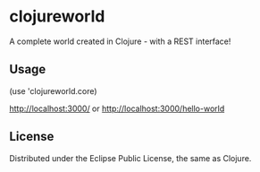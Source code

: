 # clojureworld

A complete world created in Clojure - with a REST interface!

## Usage

(use 'clojureworld.core)

[http://localhost:3000/](http://localhost:3000/)
or
[http://localhost:3000/hello-world](http://localhost:3000/hello-world)


## License

Distributed under the Eclipse Public License, the same as Clojure.
